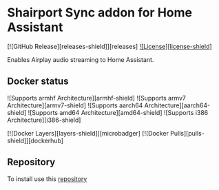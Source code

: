 # Shairport Sync addon for Home Assistant

[![GitHub Release][releases-shield]][releases]
[![License][license-shield]](LICENSE)

Enables Airplay audio streaming to Home Assistant.

## Docker status

![Supports armhf Architecture][armhf-shield]
![Supports armv7 Architecture][armv7-shield]
![Supports aarch64 Architecture][aarch64-shield]
![Supports amd64 Architecture][amd64-shield]
![Supports i386 Architecture][i386-shield]

[![Docker Layers][layers-shield]][microbadger]
[![Docker Pulls][pulls-shield]][dockerhub]

## Repository

To install use this [repository](https://github.com/amatashkin/hassio-addons)